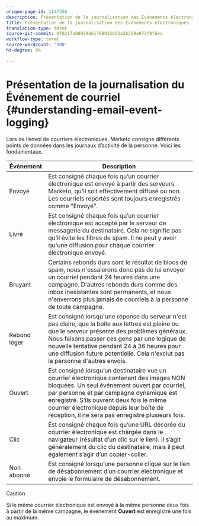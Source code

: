 ```yaml
---
unique-page-id: 1147356
description: Présentation de la journalisation des Événements électroniques - Documents marketing - Documentation du produit
title: Présentation de la journalisation des Événements électroniques
translation-type: tm+mt
source-git-commit: 0f0217a88929661798015b51a26259a973f9f6ea
workflow-type: tm+mt
source-wordcount: '300'
ht-degree: 0%

---
```



# Présentation de la journalisation du Événement de courriel {#understanding-email-event-logging}

Lors de l’envoi de courriers électroniques, Marketo consigne différents points de données dans les journaux d’activité de la personne. Voici les fondamentaux.

| Événement | Description |
|---|---|
| Envoyé | Est consigné chaque fois qu’un courrier électronique est envoyé à partir des serveurs Marketo, qu’il soit effectivement diffusé ou non. Les courriels reportés sont toujours enregistrés comme &quot;Envoyé&quot;. |
| Livré | Est consigné chaque fois qu’un courrier électronique est accepté par le serveur de messagerie du destinataire. Cela ne signifie pas qu&#39;il évite les filtres de spam. Il ne peut y avoir qu&#39;une diffusion pour chaque courrier électronique envoyé. |
| Bruyant | Certains rebonds durs sont le résultat de blocs de spam, nous n&#39;essaierons donc pas de lui envoyer un courriel pendant 24 heures dans une campagne. D&#39;autres rebonds durs comme des inbox inexistantes sont permanents, et nous n&#39;enverrons plus jamais de courriels à la personne de toute campagne. |
| Rebond léger | Est consigné lorsqu&#39;une réponse du serveur n&#39;est pas claire, que la boîte aux lettres est pleine ou que le serveur présente des problèmes généraux. Nous faisons passer ces gens par une logique de nouvelle tentative pendant 24 à 36 heures pour une diffusion future potentielle. Cela n&#39;exclut pas la personne d&#39;autres envois. |
| Ouvert | Est consigné lorsqu’un destinataire vue un courrier électronique contenant des images NON bloquées. Un seul événement ouvert par courriel, par personne et par campagne dynamique est enregistré. S’ils ouvrent deux fois le même courrier électronique depuis leur boîte de réception, il ne sera pas enregistré plusieurs fois. |
| Clic | Est consigné chaque fois qu’une URL décorée du courrier électronique est chargée dans le navigateur (résultat d’un clic sur le lien). Il s’agit généralement du clic du destinataire, mais il peut également s’agir d’un copier-coller. |
| Non abonné | Est consigné lorsqu’une personne clique sur le lien de désabonnement d’un courrier électronique et envoie le formulaire de désabonnement. |

>[!CAUTION]
>
>Si le même courrier électronique est envoyé à la même personne deux fois à partir de la même campagne, le événement **Ouvert** est enregistré une fois au maximum.
